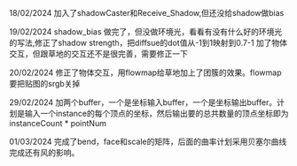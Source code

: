 18/02/2024  加入了shadowCaster和Receive_Shadow,但还没给shadow做bias    

19/02/2024  shadow_bias 做完了，但没做环境光，看看有没有什么好的环境光的写法,修正了shadow strength，把diffsue的dot值从-1到1映射到0.7-1
            加了物体交互，但跟草地的交互还不是很完善，需要修正一下    
            
20/02/2024  修正了物体交互，用flowmap给草地加上了团簇的效果。flowmap要把贴图的srgb关掉   

29/02/2024  加两个buffer，一个是坐标输入buffer，一个是坐标输出buffer。计划是输入一个instance的每个顶点的坐标，然后输出要的总共数量的顶点坐标即为 instanceCount * pointNum

01/03/2024  完成了bend，face和scale的矩阵，后面的曲率计划采用贝塞尔曲线完成还有风的影响。